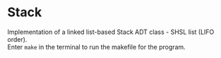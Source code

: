 # Stack
Implementation of a linked list-based Stack ADT class - SHSL list (LIFO order).  
Enter ```make``` in the terminal to run the makefile for the program.
